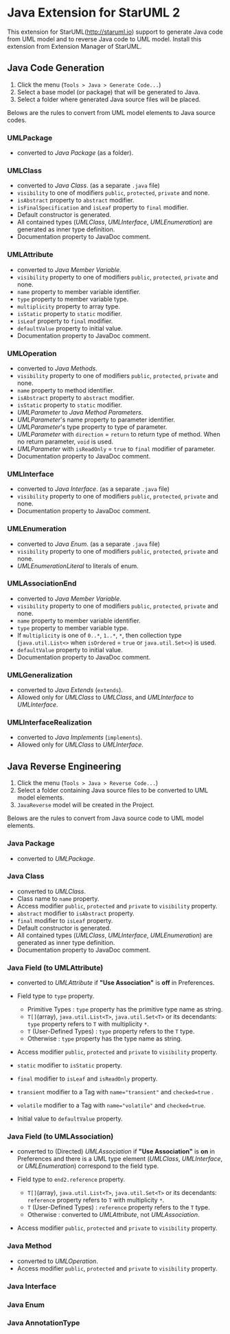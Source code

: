 Java Extension for StarUML 2
============================

This extension for StarUML(http://staruml.io) support to generate Java code from UML model and to reverse Java code to UML model. Install this extension from Extension Manager of StarUML.

Java Code Generation
--------------------

1. Click the menu (`Tools > Java > Generate Code...`)
2. Select a base model (or package) that will be generated to Java.
3. Select a folder where generated Java source files will be placed.

Belows are the rules to convert from UML model elements to Java source codes.

### UMLPackage

* converted to _Java Package_ (as a folder).

### UMLClass

* converted to _Java Class_. (as a separate `.java` file)
* `visibility` to one of modifiers `public`, `protected`, `private` and none.
* `isAbstract` property to `abstract` modifier.
* `isFinalSpecification` and `isLeaf` property to `final` modifier.
* Default constructor is generated.
* All contained types (_UMLClass_, _UMLInterface_, _UMLEnumeration_) are generated as inner type definition.
* Documentation property to JavaDoc comment.

### UMLAttribute

* converted to _Java Member Variable_.
* `visibility` property to one of modifiers `public`, `protected`, `private` and none.
* `name` property to member variable identifier.
* `type` property to member variable type.
* `multiplicity` property to array type.
* `isStatic` property to `static` modifier.
* `isLeaf` property to `final` modifier.
* `defaultValue` property to initial value.
* Documentation property to JavaDoc comment.

### UMLOperation

* converted to _Java Methods_.
* `visibility` property to one of modifiers `public`, `protected`, `private` and none.
* `name` property to method identifier.
* `isAbstract` property to `abstract` modifier.
* `isStatic` property to `static` modifier.
* _UMLParameter_ to _Java Method Parameters_.
* _UMLParameter_'s name property to parameter identifier.
* _UMLParameter_'s type property to type of parameter.
* _UMLParameter_ with `direction` = `return` to return type of method. When no return parameter, `void` is used.
* _UMLParameter_ with `isReadOnly` = `true` to `final` modifier of parameter.
* Documentation property to JavaDoc comment.

### UMLInterface

* converted to _Java Interface_.  (as a separate `.java` file)
* `visibility` property to one of modifiers `public`, `protected`, `private` and none.
* Documentation property to JavaDoc comment.

### UMLEnumeration

* converted to _Java Enum_.  (as a separate `.java` file)
* `visibility` property to one of modifiers `public`, `protected`, `private` and none.
* _UMLEnumerationLiteral_ to literals of enum.

### UMLAssociationEnd

* converted to _Java Member Variable_.
* `visibility` property to one of modifiers `public`, `protected`, `private` and none.
* `name` property to member variable identifier.
* `type` property to member variable type.
* If `multiplicity` is one of `0..*`, `1..*`, `*`, then collection type (`java.util.List<>` when `isOrdered` = `true` or `java.util.Set<>`) is used.
* `defaultValue` property to initial value.
* Documentation property to JavaDoc comment.

### UMLGeneralization

* converted to _Java Extends_ (`extends`).
* Allowed only for _UMLClass_ to _UMLClass_, and _UMLInterface_ to _UMLInterface_.

### UMLInterfaceRealization

* converted to _Java Implements_ (`implements`).
* Allowed only for _UMLClass_ to _UMLInterface_.


Java Reverse Engineering
------------------------

1. Click the menu (`Tools > Java > Reverse Code...`)
2. Select a folder containing Java source files to be converted to UML model elements.
3. `JavaReverse` model will be created in the Project.

Belows are the rules to convert from Java source code to UML model elements.

### Java Package

* converted to _UMLPackage_.

### Java Class

* converted to _UMLClass_.
* Class name to `name` property.
* Access modifier `public`, `protected` and  `private` to `visibility` property.
* `abstract` modifier to `isAbstract` property.
* `final` modifier to `isLeaf` property.
* Default constructor is generated.
* All contained types (_UMLClass_, _UMLInterface_, _UMLEnumeration_) are generated as inner type definition.
* Documentation property to JavaDoc comment.


### Java Field (to UMLAttribute)

* converted to _UMLAttribute_ if __"Use Association"__ is __off__ in Preferences.
* Field type to `type` property.

    * Primitive Types : `type` property has the primitive type name as string.
    * `T[]`(array), `java.util.List<T>`, `java.util.Set<T>` or its decendants: `type` property refers to `T` with multiplicity `*`.
    * `T` (User-Defined Types)  : `type` property refers to the `T` type.
    * Otherwise : `type` property has the type name as string.
    
* Access modifier `public`, `protected` and  `private` to `visibility` property.
* `static` modifier to `isStatic` property.
* `final` modifier to `isLeaf` and `isReadOnly` property.
* `transient` modifier to a Tag with `name="transient"` and `checked=true` .
* `volatile` modifier to a Tag with `name="volatile"` and `checked=true`.
* Initial value to `defaultValue` property.

### Java Field (to UMLAssociation)

* converted to (Directed) _UMLAssociation_ if __"Use Association"__ is __on__ in Preferences and there is a UML type element (_UMLClass_, _UMLInterface_, or _UMLEnumeration_) correspond to the field type.
* Field type to `end2.reference` property.

    * `T[]`(array), `java.util.List<T>`, `java.util.Set<T>` or its decendants: `reference` property refers to `T` with multiplicity `*`.
    * `T` (User-Defined Types)  : `reference` property refers to the `T` type.
    * Otherwise : converted to _UMLAttribute_, not _UMLAssociation_.

* Access modifier `public`, `protected` and  `private` to `visibility` property.


### Java Method

* converted to _UMLOperation_.
* Access modifier `public`, `protected` and  `private` to `visibility` property.

### Java Interface

### Java Enum

### Java AnnotationType

